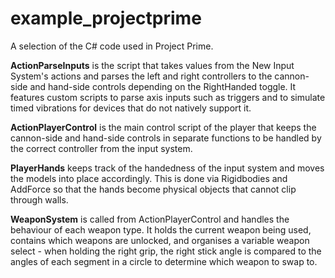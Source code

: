 # example_projectprime
A selection of the C# code used in Project Prime.

<b>ActionParseInputs</b> is the script that takes values from the New Input System's actions and parses the left and right controllers to the cannon-side and hand-side controls depending on the RightHanded toggle. It features custom scripts to parse axis inputs such as triggers and to simulate timed vibrations for devices that do not natively support it.

<b>ActionPlayerControl</b> is the main control script of the player that keeps the cannon-side and hand-side controls in separate functions to be handled by the correct controller from the input system.

<b>PlayerHands</b> keeps track of the handedness of the input system and moves the models into place accordingly. This is done via Rigidbodies and AddForce so that the hands become physical objects that cannot clip through walls.

<b>WeaponSystem</b> is called from ActionPlayerControl and handles the behaviour of each weapon type. It holds the current weapon being used, contains which weapons are unlocked, and organises a variable weapon select - when holding the right grip, the right stick angle is compared to the angles of each segment in a circle to determine which weapon to swap to.
